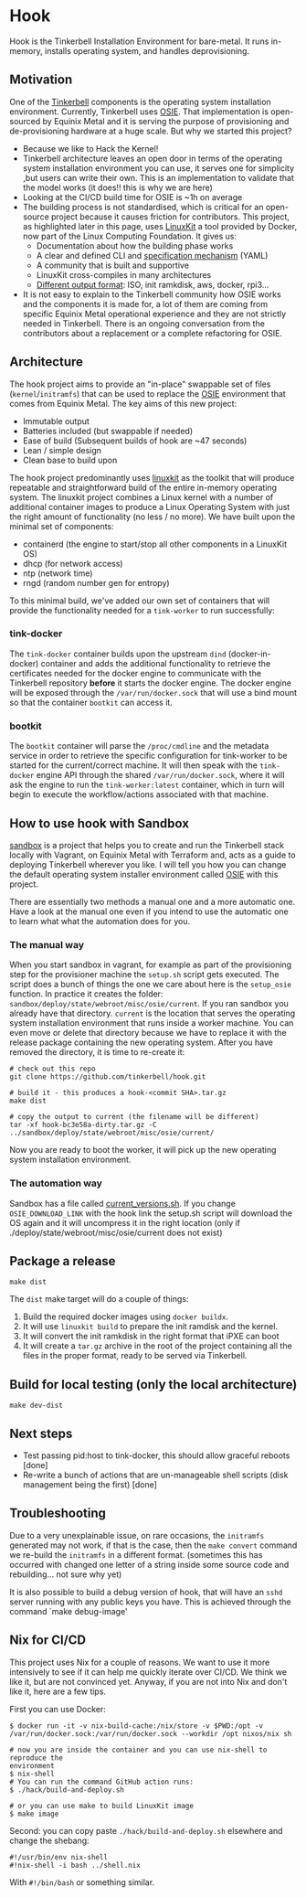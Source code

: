 # Hook

Hook is the Tinkerbell Installation Environment for bare-metal. It runs in-memory, installs operating system, and handles deprovisioning.

## Motivation

<!-- TODO: Move this to the documentation repository once this is part of the Tinkerbell organisation. -->

One of the [Tinkerbell](https://tinkerbell.org) components is the operating
system installation environment. Currently, Tinkerbell uses
[OSIE](https://github.com/tinkebell/osie). That implementation is open-sourced by
Equinix Metal and it is serving the purpose of provisioning and de-provisioning
hardware at a huge scale. But why we started this project?

* Because we like to Hack the Kernel!
* Tinkerbell architecture leaves an open door in terms of the operating system
  installation environment you can use, it serves one for simplicity ,but users
  can write their own. This is an implementation to validate that the model works
  (it does!! this is why we are here)
* Looking at the CI/CD build time for OSIE is ~1h on average
* The building process is not standardised, which is critical for an open-source project because it causes friction for contributors. This project, as
  highlighted later in this page, uses
  [LinuxKit](https://github.com/linuxkit/linuxkit) a tool provided by Docker, now
  part of the Linux Computing Foundation. It gives us:
    * Documentation about how the building phase works
    * A clear and defined CLI and [specification mechanism](https://github.com/linuxkit/linuxkit/blob/master/docs/yaml.md) (YAML)
    * A community that is built and supportive
    * LinuxKit  cross-compiles in many architectures
    * [Different output format](https://github.com/linuxkit/linuxkit/blob/master/README.md#booting-and-testing): ISO, init ramkdisk, aws, docker, rpi3...
* It is not easy to explain to the Tinkerbell community how OSIE works and the components it is made for, a lot of them are coming from specific Equinix Metal operational experience and they are not strictly needed in Tinkerbell. There is an ongoing conversation from the contributors about a replacement or a complete refactoring for OSIE.

## Architecture

The hook project aims to provide an "in-place" swappable set of files (`kernel`/`initramfs`) that can be used to replace the [OSIE](https://github.com/tinkerbell/osie) environment that comes from Equinix Metal. The key aims of this new project:

- Immutable output
- Batteries included (but swappable if needed)
- Ease of build (Subsequent builds of hook are ~47 seconds)
- Lean / simple design
- Clean base to build upon

The hook project predominantly uses [linuxkit](https://github.com/linuxkit/linuxkit) as the toolkit that will produce repeatable and straightforward build of the entire in-memory operating system. The linuxkit project combines a Linux kernel with a number of additional container images to produce a Linux Operating System with just the right amount of functionality (no less / no more). We have built upon the minimal set of components:

- containerd (the engine to start/stop all other components in a LinuxKit OS)
- dhcp (for network access)
- ntp (network time)
- rngd (random number gen for entropy)

To this minimal build, we've added our own set of containers that will provide the functionality needed for a `tink-worker` to run successfully:

### tink-docker

The `tink-docker` container builds upon the upstream `dind` (docker-in-docker) container and adds the additional functionality to retrieve the certificates needed for the docker engine to communicate with the Tinkerbell repository **before** it starts the docker engine. The docker engine will be exposed through the `/var/run/docker.sock` that will use a bind mount so that the container `bootkit` can access it.

### bootkit

The `bootkit` container will parse the `/proc/cmdline` and the metadata service in order to retrieve the specific configuration for tink-worker to be started for the current/correct machine. It will then speak with the `tink-docker` engine API through the shared `/var/run/docker.sock`, where it will ask the engine to run the `tink-worker:latest` container, which in turn will begin to execute the workflow/actions associated with that machine.

## How to use hook with Sandbox

[sandbox](https://github.com/tinkerbell/sandbox) is a project that helps you to
create and run the Tinkerbell stack locally with Vagrant, on Equinix Metal with
Terraform and, acts as a guide to deploying Tinkerbell wherever you like. I will
tell you how you can change the default operating system installer environment
called [OSIE](https://github.com/tinkerbell/osie) with this project.

There are essentially two methods a manual one and a more automatic one. Have a
look at the manual one even if you intend to use the automatic one to learn
what what the automation does for you.

### The manual way

When you start sandbox in vagrant, for example as part of the provisioning step
for the provisioner machine the `setup.sh` script gets executed. The script does
a bunch of things the one we care about here is the `setup_osie` function. In practice
it creates the folder: `sandbox/deploy/state/webroot/misc/osie/current`. If you
ran sandbox you already have that directory. `current` is the location that
serves the operating system installation environment that runs inside a worker
machine. You can even move or delete that directory because we have to replace
it with the release package containing the new operating system. After you have
removed the directory, it is time to re-create it:

```
# check out this repo
git clone https://github.com/tinkerbell/hook.git

# build it - this produces a hook-<commit SHA>.tar.gz
make dist

# copy the output to current (the filename will be different)
tar -xf hook-bc3e58a-dirty.tar.gz -C ../sandbox/deploy/state/webroot/misc/osie/current/
```

Now you are ready to boot the worker, it will pick up the new operating system
installation environment.


### The automation way

Sandbox has a file called
[current_versions.sh](https://github.com/tinkerbell/sandbox/blob/master/current_versions.sh).
If you change `OSIE_DOWNLOAD_LINK` with the hook link the setup.sh script will
download the OS again and it will uncompress it in the right location
(only if ./deploy/state/webroot/misc/osie/current does not exist)

## Package a release

```
make dist
```
The `dist` make target will do a couple of things:

1. Build the required docker images using `docker
buildx`.
2. It will use `linuxkit build` to prepare the init ramdisk and the
kernel.
3. It will convert the init ramkdisk in the right format that iPXE can boot
4. It will create a `tar.gz` archive in the root of the project containing all
   the files in the proper format, ready to be served via Tinkerbell.


## Build for local testing (only the local architecture)

```
make dev-dist
```

## Next steps

- Test passing pid:host to tink-docker, this should allow graceful reboots [done]
- Re-write a bunch of actions that are un-manageable shell scripts (disk management being the first) [done]

## Troubleshooting

Due to a very unexplainable issue, on rare occasions, the `initramfs` generated may not work, if that is the case, then the `make convert` command we re-build the `initramfs` in a different format. (sometimes this has occurred with changed one letter of a string inside some source code and rebuilding... not sure why yet)

It is also possible to build a debug version of hook, that will have an `sshd` server running with any public keys you have. This is achieved through the command `make debug-image'

## Nix for CI/CD

This project uses Nix for a couple of reasons. We want to use it more intensively to see if it can help me quickly iterate
over CI/CD. We think we like it, but are not convinced yet. Anyway, if you are not into Nix
and don't like it, here are a few tips.

First you can use Docker:

```terminal
$ docker run -it -v nix-build-cache:/nix/store -v $PWD:/opt -v /var/run/docker.sock:/var/run/docker.sock --workdir /opt nixos/nix sh

# now you are inside the container and you can use nix-shell to reproduce the
environment
$ nix-shell
# You can run the command GitHub action runs:
$ ./hack/build-and-deploy.sh

# or you can use make to build LinuxKit image
$ make image
```

Second: you can copy paste `./hack/build-and-deploy.sh` elsewhere and change
the shebang:

```
#!/usr/bin/env nix-shell
#!nix-shell -i bash ../shell.nix
```
With `#!/bin/bash` or something similar.
